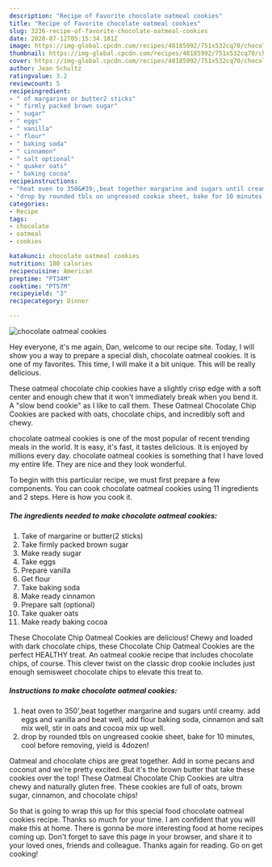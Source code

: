 ```yaml
---
description: "Recipe of Favorite chocolate oatmeal cookies"
title: "Recipe of Favorite chocolate oatmeal cookies"
slug: 3236-recipe-of-favorite-chocolate-oatmeal-cookies
date: 2020-07-12T05:15:34.181Z
image: https://img-global.cpcdn.com/recipes/48185992/751x532cq70/chocolate-oatmeal-cookies-recipe-main-photo.jpg
thumbnail: https://img-global.cpcdn.com/recipes/48185992/751x532cq70/chocolate-oatmeal-cookies-recipe-main-photo.jpg
cover: https://img-global.cpcdn.com/recipes/48185992/751x532cq70/chocolate-oatmeal-cookies-recipe-main-photo.jpg
author: Jean Schultz
ratingvalue: 3.2
reviewcount: 5
recipeingredient:
- " of margarine or butter2 sticks"
- " firmly packed brown sugar"
- " sugar"
- " eggs"
- " vanilla"
- " flour"
- " baking soda"
- " cinnamon"
- " salt optional"
- " quaker oats"
- " baking cocoa"
recipeinstructions:
- "heat oven to 350&#39;,beat together margarine and sugars until creamy. add eggs and vanilla and beat well, add flour baking soda, cinnamon and salt mix well, stir in oats and cocoa mix up well."
- "drop by rounded tbls on ungreased cookie sheet, bake for 10 minutes, cool before removing, yield is 4dozen!"
categories:
- Recipe
tags:
- chocolate
- oatmeal
- cookies

katakunci: chocolate oatmeal cookies 
nutrition: 180 calories
recipecuisine: American
preptime: "PT34M"
cooktime: "PT57M"
recipeyield: "3"
recipecategory: Dinner

---
```



![chocolate oatmeal cookies](https://img-global.cpcdn.com/recipes/48185992/751x532cq70/chocolate-oatmeal-cookies-recipe-main-photo.jpg)

Hey everyone, it's me again, Dan, welcome to our recipe site. Today, I will show you a way to prepare a special dish, chocolate oatmeal cookies. It is one of my favorites. This time, I will make it a bit unique. This will be really delicious.

These oatmeal chocolate chip cookies have a slightly crisp edge with a soft center and enough chew that it won&#39;t immediately break when you bend it. A &#34;slow bend cookie&#34; as I like to call them. These Oatmeal Chocolate Chip Cookies are packed with oats, chocolate chips, and incredibly soft and chewy.

chocolate oatmeal cookies is one of the most popular of recent trending meals in the world. It is easy, it's fast, it tastes delicious. It is enjoyed by millions every day. chocolate oatmeal cookies is something that I have loved my entire life. They are nice and they look wonderful.


To begin with this particular recipe, we must first prepare a few components. You can cook chocolate oatmeal cookies using 11 ingredients and 2 steps. Here is how you cook it.

<!--inarticleads1-->

##### The ingredients needed to make chocolate oatmeal cookies:

1. Take  of margarine or butter(2 sticks)
1. Take  firmly packed brown sugar
1. Make ready  sugar
1. Take  eggs
1. Prepare  vanilla
1. Get  flour
1. Take  baking soda
1. Make ready  cinnamon
1. Prepare  salt (optional)
1. Take  quaker oats
1. Make ready  baking cocoa


These Chocolate Chip Oatmeal Cookies are delicious! Chewy and loaded with dark chocolate chips, these Chocolate Chip Oatmeal Cookies are the perfect HEALTHY treat. An oatmeal cookie recipe that includes chocolate chips, of course. This clever twist on the classic drop cookie includes just enough semisweet chocolate chips to elevate this treat to. 

<!--inarticleads2-->

##### Instructions to make chocolate oatmeal cookies:

1. heat oven to 350&#39;,beat together margarine and sugars until creamy. add eggs and vanilla and beat well, add flour baking soda, cinnamon and salt mix well, stir in oats and cocoa mix up well.
1. drop by rounded tbls on ungreased cookie sheet, bake for 10 minutes, cool before removing, yield is 4dozen!


Oatmeal and chocolate chips are great together. Add in some pecans and coconut and we&#39;re pretty excited. But it&#39;s the brown butter that take these cookies over the top! These Oatmeal Chocolate Chip Cookies are ultra chewy and naturally gluten free. These cookies are full of oats, brown sugar, cinnamon, and chocolate chips! 

So that is going to wrap this up for this special food chocolate oatmeal cookies recipe. Thanks so much for your time. I am confident that you will make this at home. There is gonna be more interesting food at home recipes coming up. Don't forget to save this page in your browser, and share it to your loved ones, friends and colleague. Thanks again for reading. Go on get cooking!
